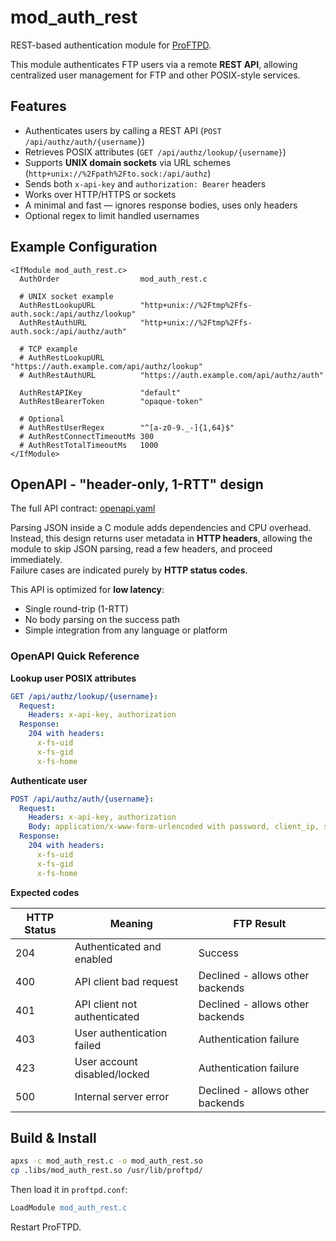 # mod_auth_rest

REST-based authentication module for [ProFTPD](https://www.proftpd.org/).

This module authenticates FTP users via a remote **REST API**,
allowing centralized user management for FTP and other POSIX-style services.

## Features

- Authenticates users by calling a REST API (`POST /api/authz/auth/{username}`)
- Retrieves POSIX attributes (`GET /api/authz/lookup/{username}`)
- Supports **UNIX domain sockets** via URL schemes (`http+unix://%2Fpath%2Fto.sock:/api/authz`)
- Sends both `x-api-key` and `authorization: Bearer` headers
- Works over HTTP/HTTPS or sockets
- A minimal and fast — ignores response bodies, uses only headers
- Optional regex to limit handled usernames

## Example Configuration

```shell
<IfModule mod_auth_rest.c>
  AuthOrder                  mod_auth_rest.c

  # UNIX socket example
  AuthRestLookupURL          "http+unix://%2Ftmp%2Ffs-auth.sock:/api/authz/lookup"
  AuthRestAuthURL            "http+unix://%2Ftmp%2Ffs-auth.sock:/api/authz/auth"

  # TCP example
  # AuthRestLookupURL        "https://auth.example.com/api/authz/lookup"
  # AuthRestAuthURL          "https://auth.example.com/api/authz/auth"

  AuthRestAPIKey             "default"
  AuthRestBearerToken        "opaque-token"

  # Optional
  # AuthRestUserRegex        "^[a-z0-9._-]{1,64}$"
  # AuthRestConnectTimeoutMs 300
  # AuthRestTotalTimeoutMs   1000
</IfModule>
```



## OpenAPI - "header-only, 1-RTT" design

The full API contract: [openapi.yaml](openapi.yaml)

Parsing JSON inside a C module adds dependencies and CPU overhead.  
Instead, this design returns user metadata in **HTTP headers**, allowing the module to skip JSON parsing, read a few headers, and proceed immediately.  
Failure cases are indicated purely by **HTTP status codes**.

This API is optimized for **low latency**:
- Single round-trip (1-RTT)
- No body parsing on the success path
- Simple integration from any language or platform


### OpenAPI Quick Reference

**Lookup user POSIX attributes**
```yaml
GET /api/authz/lookup/{username}:
  Request:
    Headers: x-api-key, authorization
  Response:
    204 with headers:
      x-fs-uid
      x-fs-gid
      x-fs-home
````

**Authenticate user** 
```yaml
POST /api/authz/auth/{username}:
  Request:
    Headers: x-api-key, authorization
    Body: application/x-www-form-urlencoded with password, client_ip, server_ip and protocol
  Response:
    204 with headers:
      x-fs-uid
      x-fs-gid
      x-fs-home
```


**Expected codes**

| HTTP Status | Meaning                      | FTP Result                       |
|-------------|------------------------------|----------------------------------|
| 204         | Authenticated and enabled    | Success                          |
| 400         | API client bad request       | Declined - allows other backends |
| 401         | API client not authenticated | Declined - allows other backends |
| 403         | User authentication failed   | Authentication failure           |
| 423         | User account disabled/locked | Authentication failure           |
| 500         | Internal server error        | Declined - allows other backends |


## Build & Install

```bash
apxs -c mod_auth_rest.c -o mod_auth_rest.so
cp .libs/mod_auth_rest.so /usr/lib/proftpd/
```

Then load it in `proftpd.conf`:

```apache
LoadModule mod_auth_rest.c
```

Restart ProFTPD.
